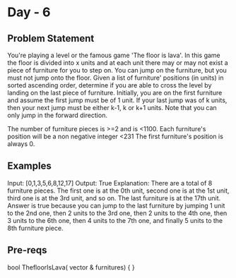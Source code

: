 # Day - 6

## Problem Statement

You're playing a level or the famous game 'The floor is lava'. In this game the floor is divided into x units and at each unit there may or may not exist a piece of furniture for you to step on.
You can jump on the furniture, but you must not jump onto the floor. Given a list of furniture' positions (in units) in sorted ascending order, determine if you are able to cross the level by landing on the last piece of furniture. Initially, you are on the first furniture and assume the first jump must be of 1 unit. If your last jump was of k units, then your next jump must be either k-1, k or k+1 units. Note that you can only jump in the forward direction.

The number of furniture pieces is >=2 and is <1100.
Each furniture's position will be a non negative integer <231
The first furniture's position is always 0.



## Examples

Input: [0,1,3,5,6,8,12,17]
Output: True
Explanation: There are a total of 8 furniture pieces. The first one is at the 0th unit, second one is at the 1st unit, third one is at the 3rd unit, and so on. The last furniture is at the 17th unit. Answer is true because you can jump to the last furniture by jumping 1 unit to the 2nd one, then 2 units to the 3rd one, then 2 units to the 4th one, then 3 units to the 6th one, then 4 units to the 7th one, and finally 5 units to the 8th furniture piece.



## Pre-reqs

bool ThefloorIsLava( vector <int> & furnitures) { }


